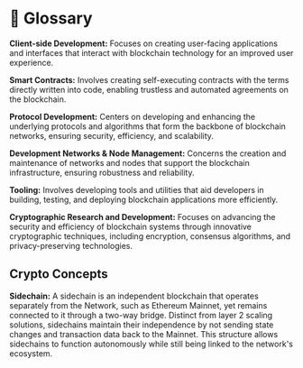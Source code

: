 # 🔖 Glossary

**Client-side Development:** Focuses on creating user-facing applications and interfaces that interact with blockchain technology for an improved user experience.

**Smart Contracts:** Involves creating self-executing contracts with the terms directly written into code, enabling trustless and automated agreements on the blockchain.

**Protocol Development:** Centers on developing and enhancing the underlying protocols and algorithms that form the backbone of blockchain networks, ensuring security, efficiency, and scalability.

**Development Networks & Node Management:** Concerns the creation and maintenance of networks and nodes that support the blockchain infrastructure, ensuring robustness and reliability.

**Tooling:** Involves developing tools and utilities that aid developers in building, testing, and deploying blockchain applications more efficiently.

**Cryptographic Research and Development:** Focuses on advancing the security and efficiency of blockchain systems through innovative cryptographic techniques, including encryption, consensus algorithms, and privacy-preserving technologies.

## Crypto Concepts

**Sidechain:** A sidechain is an independent blockchain that operates separately from the Network, such as Ethereum Mainnet, yet remains connected to it through a two-way bridge. Distinct from layer 2 scaling solutions, sidechains maintain their independence by not sending state changes and transaction data back to the Mainnet. This structure allows sidechains to function autonomously while still being linked to the network's ecosystem.
